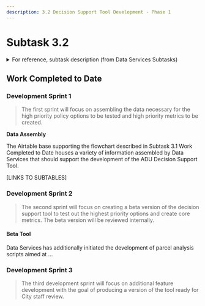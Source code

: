 ```yaml
---
description: 3.2 Decision Support Tool Development - Phase 1
---
```


# Subtask 3.2

<details>

<summary>For reference, subtask description (from Data Services Subtasks)</summary>

Using the software development roadmap, MAPC staff will conduct three development ‘sprints’ designed to create a draft product for City review. &#x20;

* The first sprint will focus on **assembling the data necessary for the high priority policy options** to be tested and high priority metrics to be created.&#x20;
* The second sprint will focus on creating a **beta version of the decision support tool to test out the highest priority options and create core metrics.** The beta version will be reviewed internally.&#x20;
* The third development sprint will focus on **additional feature development with the goal of producing a version of the tool ready for City staff review.**&#x20;

While the specific technology “stack” to be used is still TBD, it is likely that the development will use Esri ArcMap or ArcPro and Python.  <mark style="background-color:green;">**All development will be documented and version-controlled using GitHub so that the project will eventually be able to accept contributions from other users and software developers.**</mark> &#x20;

</details>

## Work Completed to Date

### Development Sprint 1&#x20;

> The first sprint will focus on assembling the data necessary for the high priority policy options to be tested and high priority metrics to be created.

**Data Assembly**

The Airtable base supporting the flowchart described in Subtask 3.1 Work Completed to Date houses a variety of information assembled by Data Services that should support the development of the ADU Decision Support Tool.

\[LINKS TO SUBTABLES]

### Development Sprint 2&#x20;

> The second sprint will focus on creating a beta version of the decision support tool to test out the highest priority options and create core metrics. The beta version will be reviewed internally.

#### Beta Tool

Data Services has additionally initiated the development of parcel analysis scripts aimed at ...

### Development Sprint 3

> The third development sprint will focus on additional feature development with the goal of producing a version of the tool ready for City staff review.
